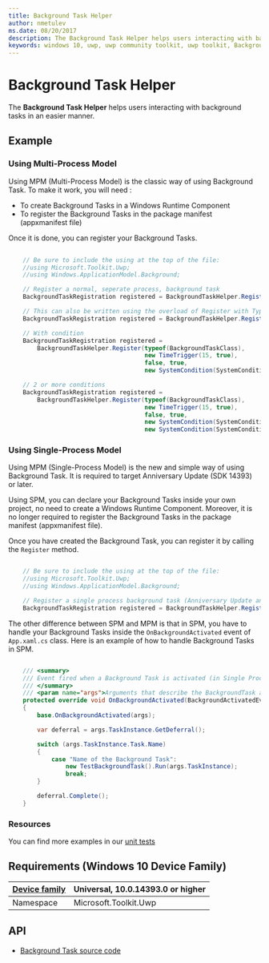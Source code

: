 ```yaml
---
title: Background Task Helper
author: nmetulev
ms.date: 08/20/2017
description: The Background Task Helper helps users interacting with background tasks in an easier manner. 
keywords: windows 10, uwp, uwp community toolkit, uwp toolkit, Background Task Helper
---
```


# Background Task Helper

The **Background Task Helper** helps users interacting with background tasks in an easier manner. 

## Example

### Using Multi-Process Model

Using MPM (Multi-Process Model) is the classic way of using Background Task.
To make it work, you will need : 

* To create Background Tasks in a Windows Runtime Component
* To register the Background Tasks in the package manifest (appxmanifest file)

Once it is done, you can register your Background Tasks.

```csharp
	
    // Be sure to include the using at the top of the file:
    //using Microsoft.Toolkit.Uwp;
    //using Windows.ApplicationModel.Background;

    // Register a normal, seperate process, background task
    BackgroundTaskRegistration registered = BackgroundTaskHelper.Register("TaskName", "TaskEntryPoint", new TimeTrigger(15, true));

    // This can also be written using the overload of Register with Type parameter.
    BackgroundTaskRegistration registered = BackgroundTaskHelper.Register(typeof(BackgroundTaskClass), new TimeTrigger(15, true));

    // With condition
    BackgroundTaskRegistration registered = 
        BackgroundTaskHelper.Register(typeof(BackgroundTaskClass), 
                                      new TimeTrigger(15, true), 
                                      false, true, 
                                      new SystemCondition(SystemConditionType.InternetAvailable));

    // 2 or more conditions
    BackgroundTaskRegistration registered = 
        BackgroundTaskHelper.Register(typeof(BackgroundTaskClass), 
                                      new TimeTrigger(15, true), 
                                      false, true, 
                                      new SystemCondition(SystemConditionType.InternetAvailable), 
                                      new SystemCondition(SystemConditionType.UserPresent));

```

### Using Single-Process Model

Using MPM (Single-Process Model) is the new and simple way of using Background Task.
It is required to target Anniversary Update (SDK 14393) or later.

Using SPM, you can declare your Background Tasks inside your own project, no need to create a Windows Runtime Component.
Moreover, it is no longer required to register the Background Tasks in the package manifest (appxmanifest file).

Once you have created the Background Task, you can register it by calling the `Register` method.

```csharp

    // Be sure to include the using at the top of the file:
    //using Microsoft.Toolkit.Uwp;
    //using Windows.ApplicationModel.Background;

    // Register a single process background task (Anniversary Update and later ONLY)
    BackgroundTaskRegistration registered = BackgroundTaskHelper.Register("Name of the Background Task", new TimeTrigger(15, true));

```

The other difference between SPM and MPM is that in SPM, you have to handle your Background Tasks inside the `OnBackgroundActivated` event of `App.xaml.cs` class.
Here is an example of how to handle Background Tasks in SPM.

```csharp

    /// <summary>
    /// Event fired when a Background Task is activated (in Single Process Model)
    /// </summary>
    /// <param name="args">Arguments that describe the BackgroundTask activated</param>
    protected override void OnBackgroundActivated(BackgroundActivatedEventArgs args)
    {
        base.OnBackgroundActivated(args);

        var deferral = args.TaskInstance.GetDeferral();

        switch (args.TaskInstance.Task.Name)
        {
            case "Name of the Background Task":
                new TestBackgroundTask().Run(args.TaskInstance);
                break;
        }

        deferral.Complete();
    }

```

### Resources

You can find more examples in our [unit tests](https://github.com/Microsoft/UWPCommunityToolkit/blob/master/UnitTests/Helpers/Test_BackgroundTaskHelper.cs)

## Requirements (Windows 10 Device Family)

| [Device family](http://go.microsoft.com/fwlink/p/?LinkID=526370) | Universal, 10.0.14393.0 or higher |
| --- | --- |
| Namespace | Microsoft.Toolkit.Uwp |

## API

* [Background Task source code](https://github.com/Microsoft/UWPCommunityToolkit/blob/master/Microsoft.Toolkit.Uwp/Helpers/BackgroundTaskHelper.cs)

